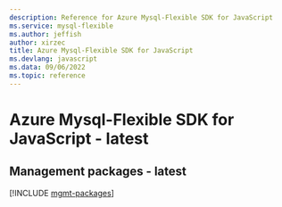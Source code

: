 ```yaml
---
description: Reference for Azure Mysql-Flexible SDK for JavaScript
ms.service: mysql-flexible
ms.author: jeffish
author: xirzec
title: Azure Mysql-Flexible SDK for JavaScript
ms.devlang: javascript
ms.data: 09/06/2022
ms.topic: reference
---
```

# Azure Mysql-Flexible SDK for JavaScript - latest

## Management packages - latest
[!INCLUDE [mgmt-packages](mysql-flexible-mgmt-index.md)]